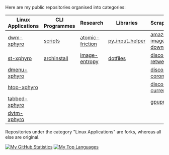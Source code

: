 Here are my public repositories organised into categories:

| Linux Applications | CLI Programmes | Research | Libraries | Scrapers/Bots |
|---|---|---|---|---|
| [dwm-xphyro](https://github.com/XPhyro/dwm-xphyro) | [scripts](https://github.com/XPhyro/scripts) | [atomic-friction](https://github.com/XPhyro/atomic-friction) | [py_input_helper](https://github.com/XPhyro/py_input_helper) | [amazon-image-downloader](https://github.com/XPhyro/amazon-image-downloader) |
| [st-xphyro](https://github.com/XPhyro/st-xphyro) | [archinstall](https://github.com/XPhyro/archinstall) | [image-entropy](https://github.com/XPhyro/image-entropy) | [dotfiles](https://github.com/XPhyro/dotfiles) | [discord-retweet-bot](https://github.com/XPhyro/discord-retweet-bot) |
| [dmenu-xphyro](https://github.com/XPhyro/dmenu-xphyro) | | | | [discord-corona-bot](https://github.com/XPhyro/discord-corona-bot) |
| [htop-xphyro](https://github.com/XPhyro/htop-xphyro) |  | | | [discord-currency-bot](https://github.com/XPhyro/discord-currency-bot) |
| [tabbed-xphyro](https://github.com/XPhyro/tabbed-xphyro) | | | | [gpupmanager](https://github.com/XPhyro/gpupmanager) |
| [dvtm-xphyro](https://github.com/XPhyro/dvtm-xphyro) | | | | |

Repositories under the category "Linux Applications" are forks, whereas all else are original.

[![My GitHub Statistics](https://github-readme-stats.vercel.app/api?username=XPhyro&show_icons=true&theme=darcula)](https://github.com/anuraghazra/github-readme-stats)
[![My Top Languages](https://github-readme-stats.vercel.app/api/top-langs/?username=XPhyro&layout=compact&show_icons=true&theme=darcula)](https://github.com/anuraghazra/github-readme-stats)
